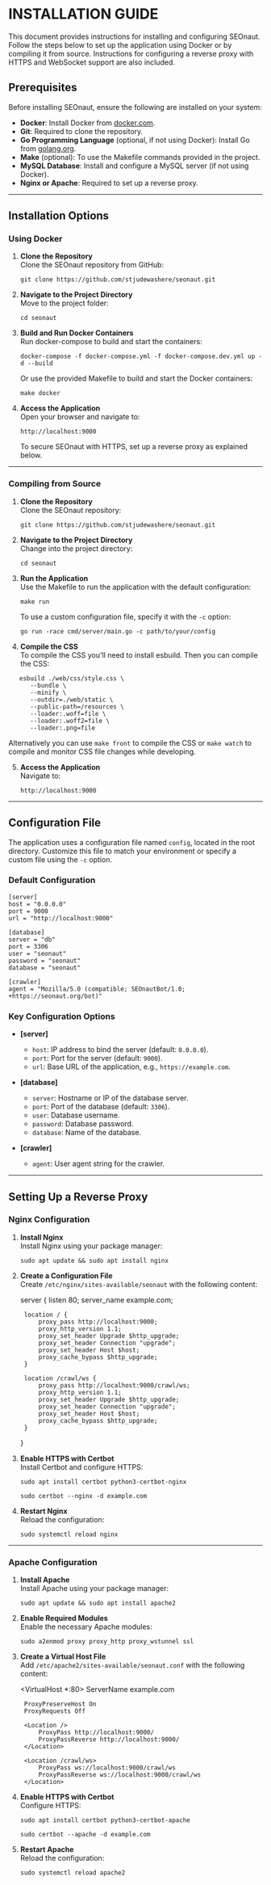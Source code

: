 # INSTALLATION GUIDE

This document provides instructions for installing and configuring SEOnaut. Follow the steps below to set up the application using Docker or by compiling it from source. Instructions for configuring a reverse proxy with HTTPS and WebSocket support are also included.

## Prerequisites

Before installing SEOnaut, ensure the following are installed on your system:

- **Docker**: Install Docker from [docker.com](https://www.docker.com/).
- **Git**: Required to clone the repository.
- **Go Programming Language** (optional, if not using Docker): Install Go from [golang.org](https://golang.org/).
- **Make** (optional): To use the Makefile commands provided in the project.
- **MySQL Database**: Install and configure a MySQL server (if not using Docker).
- **Nginx or Apache**: Required to set up a reverse proxy.

---

## Installation Options

### Using Docker

1. **Clone the Repository**  
   Clone the SEOnaut repository from GitHub:

   `git clone https://github.com/stjudewashere/seonaut.git`

2. **Navigate to the Project Directory**  
   Move to the project folder:

   `cd seonaut`

3. **Build and Run Docker Containers**  
   Run docker-compose to build and start the containers:

   `docker-compose -f docker-compose.yml -f docker-compose.dev.yml up -d --build`

   Or use the provided Makefile to build and start the Docker containers:

   `make docker`

4. **Access the Application**  
   Open your browser and navigate to:

   `http://localhost:9000`

   To secure SEOnaut with HTTPS, set up a reverse proxy as explained below.

---

### Compiling from Source

1. **Clone the Repository**  
   Clone the SEOnaut repository:

   `git clone https://github.com/stjudewashere/seonaut.git`

2. **Navigate to the Project Directory**  
   Change into the project directory:

   `cd seonaut`

3. **Run the Application**  
   Use the Makefile to run the application with the default configuration:

   `make run`

   To use a custom configuration file, specify it with the `-c` option:

   `go run -race cmd/server/main.go -c path/to/your/config`

4. **Compile the CSS**  
   To compile the CSS you'll need to install esbuild. Then you can compile the CSS:

```
   esbuild ./web/css/style.css \
      --bundle \
      --minify \
      --outdir=./web/static \
      --public-path=/resources \
      --loader:.woff=file \
      --loader:.woff2=file \
      --loader:.png=file
```

   Alternatively you can use `make front` to compile the CSS or `make watch` to compile and monitor CSS file changes while developing.

5. **Access the Application**  
   Navigate to:

   `http://localhost:9000`

---

## Configuration File

The application uses a configuration file named `config`, located in the root directory. Customize this file to match your environment or specify a custom file using the `-c` option.

### Default Configuration

    [server]
    host = "0.0.0.0"
    port = 9000
    url = "http://localhost:9000"

    [database]
    server = "db"
    port = 3306
    user = "seonaut"
    password = "seonaut"
    database = "seonaut"

    [crawler]
    agent = "Mozilla/5.0 (compatible; SEOnautBot/1.0; +https://seonaut.org/bot)"

### Key Configuration Options

- **[server]**
  - `host`: IP address to bind the server (default: `0.0.0.0`).
  - `port`: Port for the server (default: `9000`).
  - `url`: Base URL of the application, e.g., `https://example.com`.

- **[database]**
  - `server`: Hostname or IP of the database server.
  - `port`: Port of the database (default: `3306`).
  - `user`: Database username.
  - `password`: Database password.
  - `database`: Name of the database.

- **[crawler]**
  - `agent`: User agent string for the crawler.

---

## Setting Up a Reverse Proxy

### Nginx Configuration

1. **Install Nginx**  
   Install Nginx using your package manager:

   `sudo apt update && sudo apt install nginx`

2. **Create a Configuration File**  
   Create `/etc/nginx/sites-available/seonaut` with the following content:

    server {
        listen 80;
        server_name example.com;

        location / {
            proxy_pass http://localhost:9000;
            proxy_http_version 1.1;
            proxy_set_header Upgrade $http_upgrade;
            proxy_set_header Connection "upgrade";
            proxy_set_header Host $host;
            proxy_cache_bypass $http_upgrade;
        }

        location /crawl/ws {
            proxy_pass http://localhost:9000/crawl/ws;
            proxy_http_version 1.1;
            proxy_set_header Upgrade $http_upgrade;
            proxy_set_header Connection "upgrade";
            proxy_set_header Host $host;
            proxy_cache_bypass $http_upgrade;
        }
    }

3. **Enable HTTPS with Certbot**  
   Install Certbot and configure HTTPS:

   `sudo apt install certbot python3-certbot-nginx`

   `sudo certbot --nginx -d example.com`

4. **Restart Nginx**  
   Reload the configuration:

   `sudo systemctl reload nginx`

---

### Apache Configuration

1. **Install Apache**  
   Install Apache using your package manager:

   `sudo apt update && sudo apt install apache2`

2. **Enable Required Modules**  
   Enable the necessary Apache modules:

   `sudo a2enmod proxy proxy_http proxy_wstunnel ssl`

3. **Create a Virtual Host File**  
   Add `/etc/apache2/sites-available/seonaut.conf` with the following content:

    <VirtualHost *:80>
        ServerName example.com

        ProxyPreserveHost On
        ProxyRequests Off

        <Location />
            ProxyPass http://localhost:9000/
            ProxyPassReverse http://localhost:9000/
        </Location>

        <Location /crawl/ws>
            ProxyPass ws://localhost:9000/crawl/ws
            ProxyPassReverse ws://localhost:9000/crawl/ws
        </Location>
    </VirtualHost>

4. **Enable HTTPS with Certbot**  
   Configure HTTPS:

   `sudo apt install certbot python3-certbot-apache`

   `sudo certbot --apache -d example.com`

5. **Restart Apache**  
   Reload the configuration:

   `sudo systemctl reload apache2`
